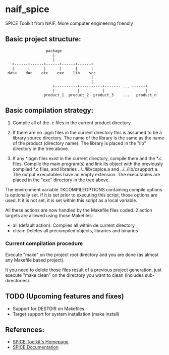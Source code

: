 # naif_spice
SPICE Toolkit from NAIF. More computer engineering friendly

## Basic project structure:

                      package
                         |
                         |
       +------+------+------+------+------+
       |      |      |      |      |      | 
     data    doc    etc    exe    lib    src
                                          |
                                          |
                         +----------+----------+------- ... ------+
                         |          |          |                  |
                     product_1  product_2  product_3    ...   product_n

## Basic compilation strategy:

1. Compile all of the .c files in the current product directory

2. If there are no .pgm files in the current directory this
   is assumed to be a library source directory.  The name
   of the library is the same as the name of the product 
   (directory name). The library is placed in the "lib" directory
   in the tree above.

3. If any *.pgm files exist in the current directory, compile 
   them and the *.c files. Compile the main program(s) and link
   its object with the previously compiled *.c files, and libraries
   ../../lib/cspice.a and ../../lib/csupport.a. The output 
   executables have an empty extension.  The executables are
   placed in the "exe" directory in the tree above.
         
The environment variable TKCOMPILEOPTIONS containing compile options 
is optionally set. If it is set prior to executing this script,
those options are used. It it is not set, it is set within this
script as a local variable.

All these actions are now handled by the Makefile files coded.
2 action targets are allowed using those Makefiles:
+ all (default action): Compiles all within de current directory
+ clean: Deletes all precompiled objects, libraries and binaries

### Current compilation procedure

Execute "make" on the project root directory and you are done (as
almost any Makefile based project).

It you need to delete those files result of a previous project
generation, just execute "make clean" on the directory you want
to clean (includes sub-directories).

## TODO (Upcoming features and fixes)

+ Support for DESTDIR on Makefiles
+ Target support for system installation (make install)

## References:

+ [SPICE Toolkit's Homepage](https://naif.jpl.nasa.gov/naif/toolkit.html "SPICE Toolkit's Homepage at NAIF")
+ [SPICE Documentation](https://naif.jpl.nasa.gov/naif/documentation.html "SPICE Documentation at NAIF")
